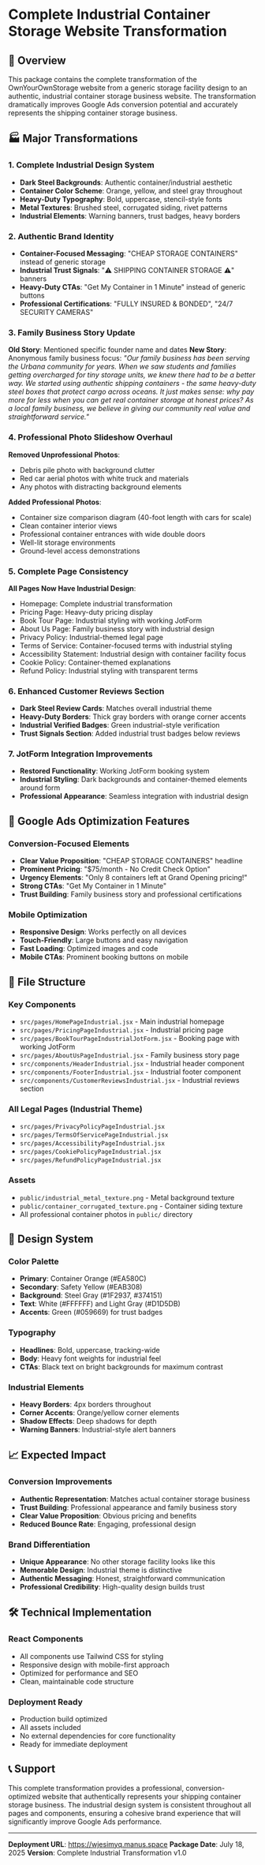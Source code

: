 # Complete Industrial Container Storage Website Transformation

## 🎯 Overview
This package contains the complete transformation of the OwnYourOwnStorage website from a generic storage facility design to an authentic, industrial container storage business website. The transformation dramatically improves Google Ads conversion potential and accurately represents the shipping container storage business.

## 🏭 Major Transformations

### 1. Complete Industrial Design System
- **Dark Steel Backgrounds**: Authentic container/industrial aesthetic
- **Container Color Scheme**: Orange, yellow, and steel gray throughout
- **Heavy-Duty Typography**: Bold, uppercase, stencil-style fonts
- **Metal Textures**: Brushed steel, corrugated siding, rivet patterns
- **Industrial Elements**: Warning banners, trust badges, heavy borders

### 2. Authentic Brand Identity
- **Container-Focused Messaging**: "CHEAP STORAGE CONTAINERS" instead of generic storage
- **Industrial Trust Signals**: "⚠️ SHIPPING CONTAINER STORAGE ⚠️" banners
- **Heavy-Duty CTAs**: "Get My Container in 1 Minute" instead of generic buttons
- **Professional Certifications**: "FULLY INSURED & BONDED", "24/7 SECURITY CAMERAS"

### 3. Family Business Story Update
**Old Story**: Mentioned specific founder name and dates
**New Story**: Anonymous family business focus:
*"Our family business has been serving the Urbana community for years. When we saw students and families getting overcharged for tiny storage units, we knew there had to be a better way. We started using authentic shipping containers - the same heavy-duty steel boxes that protect cargo across oceans. It just makes sense: why pay more for less when you can get real container storage at honest prices? As a local family business, we believe in giving our community real value and straightforward service."*

### 4. Professional Photo Slideshow Overhaul
**Removed Unprofessional Photos**:
- Debris pile photo with background clutter
- Red car aerial photos with white truck and materials
- Any photos with distracting background elements

**Added Professional Photos**:
- Container size comparison diagram (40-foot length with cars for scale)
- Clean container interior views
- Professional container entrances with wide double doors
- Well-lit storage environments
- Ground-level access demonstrations

### 5. Complete Page Consistency
**All Pages Now Have Industrial Design**:
- Homepage: Complete industrial transformation
- Pricing Page: Heavy-duty pricing display
- Book Tour Page: Industrial styling with working JotForm
- About Us Page: Family business story with industrial design
- Privacy Policy: Industrial-themed legal page
- Terms of Service: Container-focused terms with industrial styling
- Accessibility Statement: Industrial design with container facility focus
- Cookie Policy: Container-themed explanations
- Refund Policy: Industrial styling with transparent terms

### 6. Enhanced Customer Reviews Section
- **Dark Steel Review Cards**: Matches overall industrial theme
- **Heavy-Duty Borders**: Thick gray borders with orange corner accents
- **Industrial Verified Badges**: Green industrial-style verification
- **Trust Signals Section**: Added industrial trust badges below reviews

### 7. JotForm Integration Improvements
- **Restored Functionality**: Working JotForm booking system
- **Industrial Styling**: Dark backgrounds and container-themed elements around form
- **Professional Appearance**: Seamless integration with industrial design

## 🚀 Google Ads Optimization Features

### Conversion-Focused Elements
- **Clear Value Proposition**: "CHEAP STORAGE CONTAINERS" headline
- **Prominent Pricing**: "$75/month - No Credit Check Option"
- **Urgency Elements**: "Only 8 containers left at Grand Opening pricing!"
- **Strong CTAs**: "Get My Container in 1 Minute"
- **Trust Building**: Family business story and professional certifications

### Mobile Optimization
- **Responsive Design**: Works perfectly on all devices
- **Touch-Friendly**: Large buttons and easy navigation
- **Fast Loading**: Optimized images and code
- **Mobile CTAs**: Prominent booking buttons on mobile

## 📁 File Structure

### Key Components
- `src/pages/HomePageIndustrial.jsx` - Main industrial homepage
- `src/pages/PricingPageIndustrial.jsx` - Industrial pricing page
- `src/pages/BookTourPageIndustrialJotForm.jsx` - Booking page with working JotForm
- `src/pages/AboutUsPageIndustrial.jsx` - Family business story page
- `src/components/HeaderIndustrial.jsx` - Industrial header component
- `src/components/FooterIndustrial.jsx` - Industrial footer component
- `src/components/CustomerReviewsIndustrial.jsx` - Industrial reviews section

### All Legal Pages (Industrial Theme)
- `src/pages/PrivacyPolicyPageIndustrial.jsx`
- `src/pages/TermsOfServicePageIndustrial.jsx`
- `src/pages/AccessibilityPageIndustrial.jsx`
- `src/pages/CookiePolicyPageIndustrial.jsx`
- `src/pages/RefundPolicyPageIndustrial.jsx`

### Assets
- `public/industrial_metal_texture.png` - Metal background texture
- `public/container_corrugated_texture.png` - Container siding texture
- All professional container photos in `public/` directory

## 🎨 Design System

### Color Palette
- **Primary**: Container Orange (#EA580C)
- **Secondary**: Safety Yellow (#EAB308)
- **Background**: Steel Gray (#1F2937, #374151)
- **Text**: White (#FFFFFF) and Light Gray (#D1D5DB)
- **Accents**: Green (#059669) for trust badges

### Typography
- **Headlines**: Bold, uppercase, tracking-wide
- **Body**: Heavy font weights for industrial feel
- **CTAs**: Black text on bright backgrounds for maximum contrast

### Industrial Elements
- **Heavy Borders**: 4px borders throughout
- **Corner Accents**: Orange/yellow corner elements
- **Shadow Effects**: Deep shadows for depth
- **Warning Banners**: Industrial-style alert banners

## 📈 Expected Impact

### Conversion Improvements
- **Authentic Representation**: Matches actual container storage business
- **Trust Building**: Professional appearance and family business story
- **Clear Value Proposition**: Obvious pricing and benefits
- **Reduced Bounce Rate**: Engaging, professional design

### Brand Differentiation
- **Unique Appearance**: No other storage facility looks like this
- **Memorable Design**: Industrial theme is distinctive
- **Authentic Messaging**: Honest, straightforward communication
- **Professional Credibility**: High-quality design builds trust

## 🛠 Technical Implementation

### React Components
- All components use Tailwind CSS for styling
- Responsive design with mobile-first approach
- Optimized for performance and SEO
- Clean, maintainable code structure

### Deployment Ready
- Production build optimized
- All assets included
- No external dependencies for core functionality
- Ready for immediate deployment

## 📞 Support
This complete transformation provides a professional, conversion-optimized website that authentically represents your shipping container storage business. The industrial design system is consistent throughout all pages and components, ensuring a cohesive brand experience that will significantly improve Google Ads performance.

---

**Deployment URL**: https://wjesimyq.manus.space
**Package Date**: July 18, 2025
**Version**: Complete Industrial Transformation v1.0

